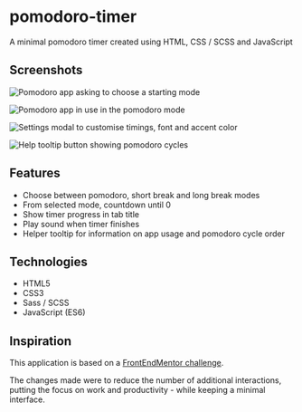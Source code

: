 # pomodoro-timer
A minimal pomodoro timer created using HTML, CSS / SCSS and JavaScript

## Screenshots
![Pomodoro app asking to choose a starting mode](./screenshot/starting-mode.png)

![Pomodoro app in use in the pomodoro mode](./screenshot/pomodoro.png)

![Settings modal to customise timings, font and accent color](./screenshot/settings-modal.png)

![Help tooltip button showing pomodoro cycles](./screenshot/help-tooltip.png)

## Features
- Choose between pomodoro, short break and long break modes
- From selected mode, countdown until 0
- Show timer progress in tab title
- Play sound when timer finishes
- Helper tooltip for information on app usage and pomodoro cycle order

## Technologies
- HTML5
- CSS3
- Sass / SCSS
- JavaScript (ES6)

## Inspiration
This application is based on a [FrontEndMentor challenge](https://www.frontendmentor.io/challenges/pomodoro-app-KBFnycJ6G).

The changes made were to reduce the number of additional interactions, putting the focus on work and productivity - while keeping a minimal interface.
